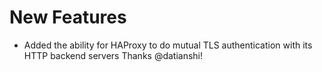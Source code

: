 # New Features

- Added the ability for HAProxy to do mutual TLS authentication with its HTTP backend servers
  Thanks @datianshi!

